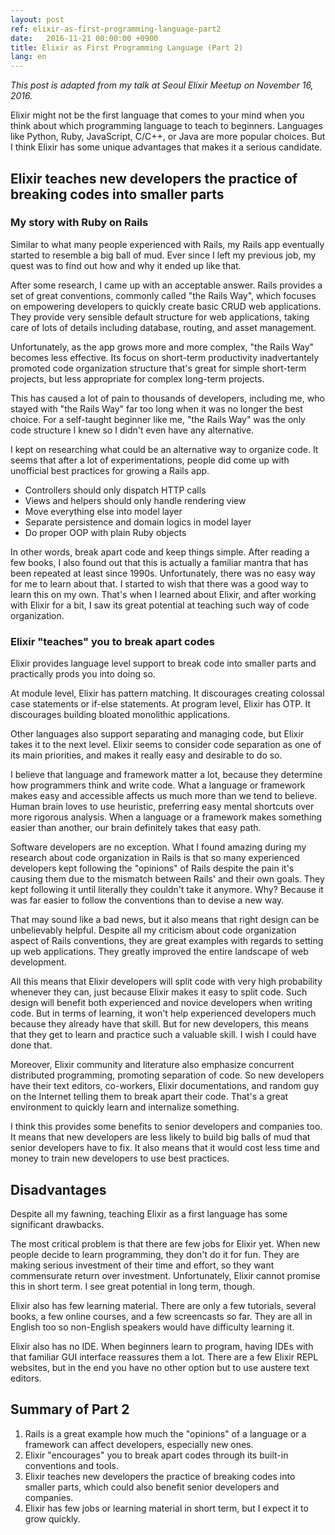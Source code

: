 ```yaml
---
layout: post
ref: elixir-as-first-programming-language-part2
date:   2016-11-21 00:00:00 +0900
title: Elixir as First Programming Language (Part 2)
lang: en
---
```


*This post is adapted from my talk at Seoul Elixir Meetup on November 16, 2016.*

Elixir might not be the first language that comes to your mind when you think about which programming language to teach to beginners. Languages like Python, Ruby, JavaScript, C/C++, or Java are more popular choices. But I think Elixir has some unique advantages that makes it a serious candidate.

## Elixir teaches new developers the practice of breaking codes into smaller parts

### My story with Ruby on Rails

Similar to what many people experienced with Rails, my Rails app eventually started to resemble a big ball of mud. Ever since I left my previous job, my quest was to find out how and why it ended up like that.

After some research, I came up with an acceptable answer. Rails provides a set of great conventions, commonly called "the Rails Way", which focuses on empowering developers to quickly create basic CRUD web applications. They provide very sensible default structure for web applications, taking care of lots of details including database, routing, and asset management. 

Unfortunately, as the app grows more and more complex, "the Rails Way" becomes less effective. Its focus on short-term productivity inadvertantely promoted code organization structure that's great for simple short-term projects, but less appropriate for complex long-term projects. 

This has caused a lot of pain to thousands of developers, including me, who stayed with "the Rails Way" far too long when it was no longer the best choice. For a self-taught beginner like me, "the Rails Way" was the only code structure I knew so I didn't even have any alternative.

I kept on researching what could be an alternative way to organize code. It seems that after a lot of experimentations, people did come up with unofficial best practices for growing a Rails app.

* Controllers should only dispatch HTTP calls
* Views and helpers should only handle rendering view
* Move everything else into model layer
* Separate persistence and domain logics in model layer
* Do proper OOP with plain Ruby objects

In other words, break apart code and keep things simple. After reading a few books, I also found out that this is actually a familiar mantra that has been repeated at least since 1990s. Unfortunately, there was no easy way for me to learn about that. I started to wish that there was a good way to learn this on my own. That's when I learned about Elixir, and after working with Elixir for a bit, I saw its great potential at teaching such way of code organization.

### Elixir "teaches" you to break apart codes

Elixir provides language level support to break code into smaller parts and practically prods you into doing so. 

At module level, Elixir has pattern matching. It discourages creating colossal case statements or if-else statements. At program level, Elixir has OTP. It discourages building bloated monolithic applications.

Other languages also support separating and managing code, but Elixir takes it to the next level. Elixir seems to consider code separation as one of its main priorities, and makes it really easy and desirable to do so.

I believe that language and framework matter a lot, because they determine how programmers think and write code. What a language or framework makes easy and accessible affects us much more than we tend to believe. Human brain loves to use heuristic, preferring easy mental shortcuts over more rigorous analysis. When a language or a framework makes something easier than another, our brain definitely takes that easy path. 

Software developers are no exception. What I found amazing during my research about code organization in Rails is that so many experienced developers kept following the "opinions" of Rails despite the pain it's causing them due to the mismatch between Rails' and their own goals. They kept following it until literally they couldn't take it anymore. Why? Because it was far easier to follow the conventions than to devise a new way.

That may sound like a bad news, but it also means that right design can be unbelievably helpful. Despite all my criticism about code organization aspect of Rails conventions, they are great examples with regards to setting up web applications. They greatly improved the entire landscape of web development.

All this means that Elixir developers will split code with very high probability whenever they can, just because Elixir makes it easy to split code. Such design will benefit both experienced and novice developers when writing code. But in terms of learning, it won't help experienced developers much because they already have that skill. But for new developers, this means that they get to learn and practice such a valuable skill. I wish I could have done that.

Moreover, Elixir community and literature also emphasize concurrent distributed programming, promoting separation of code. So new developers have their text editors, co-workers, Elixir documentations, and random guy on the Internet telling them to break apart their code. That's a great environment to quickly learn and internalize something.

I think this provides some benefits to senior developers and companies too. It means that new developers are less likely to build big balls of mud that senior developers have to fix. It also means that it would cost less time and money to train new developers to use best practices.

## Disadvantages

Despite all my fawning, teaching Elixir as a first language has some significant drawbacks.

The most critical problem is that there are few jobs for Elixir yet. When new people decide to learn programming, they don't do it for fun. They are making serious investment of their time and effort, so they want commensurate return over investment. Unfortunately, Elixir cannot promise this in short term. I see great potential in long term, though.

Elixir also has few learning material. There are only a few tutorials, several books, a few online courses, and a few screencasts so far. They are all in English too so non-English speakers would have difficulty learning it. 

Elixir also has no IDE. When beginners learn to program, having IDEs with that familiar GUI interface reassures them a lot. There are a few Elixir REPL websites, but in the end you have no other option but to use austere text editors.

## Summary of Part 2

1. Rails is a great example how much the "opinions" of a language or a framework can affect developers, especially new ones.
2. Elixir "encourages" you to break apart codes through its built-in conventions and tools.
3. Elixir teaches new developers the practice of breaking codes into smaller parts, which could also benefit senior developers and companies.
4. Elixir has few jobs or learning material in short term, but I expect it to grow quickly.